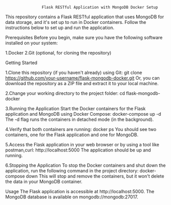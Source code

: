                     Flask RESTful Application with MongoDB Docker Setup

This repository contains a Flask RESTful application that uses MongoDB for data storage, and it's set up to run in Docker containers. Follow the instructions below to set up and run the application.

Prerequisites
Before you begin, make sure you have the following software installed on your system:

1.Docker
2.Git (optional, for cloning the repository)

Getting Started

1.Clone this repository (if you haven't already) using Git:
git clone https://github.com/your-username/flask-mongodb-docker.git
Or, you can download the repository as a ZIP file and extract it to your local machine.

2.Change your working directory to the project folder:
cd flask-mongodb-docker

3.Running the Application
Start the Docker containers for the Flask application and MongoDB using Docker Compose:
docker-compose up -d
The -d flag runs the containers in detached mode (in the background).

4.Verify that both containers are running:
docker ps
You should see two containers, one for the Flask application and one for MongoDB.

5.Access the Flask application in your web browser or by using a tool like postman,curl:
http://localhost:5000
The application should be up and running.

6.Stopping the Application
To stop the Docker containers and shut down the application, run the following command in the project directory:
docker-compose down
This will stop and remove the containers, but it won't delete the data in your MongoDB container.

Usage
The Flask application is accessible at http://localhost:5000.
The MongoDB database is available on mongodb://mongodb:27017.
